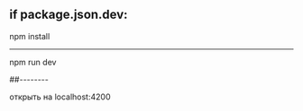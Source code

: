 
if package.json.dev:
----------
npm install

----------
npm run dev

##--------

открыть на localhost:4200
